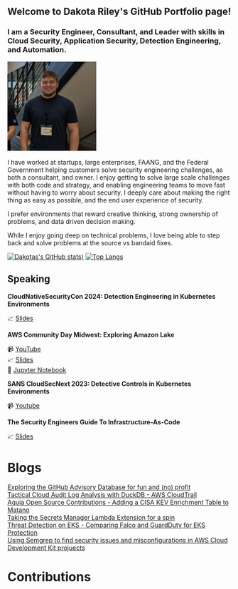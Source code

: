 ## Welcome to Dakota Riley's GitHub Portfolio page!

### I am a Security Engineer, Consultant, and Leader with skills in Cloud Security, Application Security, Detection Engineering, and Automation. 

![alt text](img/headshot.jpg) 

I have worked at startups, large enterprises, FAANG, and the Federal Government helping customers solve security engineering challenges, as both a consultant, and owner. I enjoy getting to solve large scale challenges with both code and strategy, and enabling engineering teams to move fast without having to worry about security. I deeply care about making the right thing as easy as possible, and the end user experience of security.

I prefer environments that reward creative thinking, strong ownership of problems, and data driven decision making. 

While I enjoy going deep on technical problems, I love being able to step back and solve problems at the source vs bandaid fixes.

[![Dakotas's GitHub stats](https://github-readme-stats.vercel.app/api?username=rileydakota&show_icons=true&theme=radical))](https://github.com/anuraghazra/github-readme-stats) 
[![Top Langs](https://github-readme-stats.vercel.app/api/top-langs/?username=rileydakota&show_icons=true&theme=radical)](https://github.com/anuraghazra/github-readme-stats)





## Speaking

**CloudNativeSecurityCon 2024: Detection Engineering in Kubernetes Environments**


:chart_with_upwards_trend: [Slides](https://github.com/rileydakota/cncs-2024-k8s-det-eng-talk/blob/main/cncs-slides.pdf)

**AWS Community Day Midwest: Exploring Amazon Lake**

:video_camera: [YouTube](https://www.youtube.com/watch?v=Kzwt6AdCBrM) \
:chart_with_upwards_trend: [Slides](https://github.com/rileydakota/seclake-exploration/blob/main/AWS%20Community%20Day%20Midwest%20-%20SecLake.pdf) \
:notebook: [Jupyter Notebook](https://github.com/rileydakota/seclake-exploration/blob/main/seclake_cloudtrail_investigation.ipynb)

**SANS CloudSecNext 2023: Detective Controls in Kubernetes Environments**

:video_camera: [Youtube](https://www.youtube.com/watch?v=Old-6aKmzrg)

**The Security Engineers Guide To Infrastructure-As-Code**

:chart_with_upwards_trend: [Slides](https://github.com/rileydakota/nku-cyber-2021-iac-security/blob/main/ppt/iac_security_ppt.pdf)


# Blogs
[Exploring the GitHub Advisory Database for fun and (no) profit](https://blog.aquia.us/blog/2024-02-27-gh-advisory-db/) \
[Tactical Cloud Audit Log Analysis with DuckDB - AWS CloudTrail](https://dev.to/aws-builders/tactical-cloud-audit-log-analysis-with-duckdb-aws-cloudtrail-2amk) \
[Aquia Open Source Contributions - Adding a CISA KEV Enrichment Table to Matano](https://blog.aquia.us/blog/2023-07-31-matano-cisa-kev/) \
[Taking the Secrets Manager Lambda Extension for a spin](https://blog.aquia.us/blog/2023-01-01-secrets-manager-lambda-extension) \
[Threat Detection on EKS - Comparing Falco and GuardDuty for EKS Protection](https://blog.aquia.us/blog/2022-05-06-guardduty-falco/) \
[Using Semgrep to find security issues and misconfigurations in AWS Cloud Development Kit projuects](https://blog.aquia.us/blog/2022-02-18-semgrep-cdk/)

### 

# Contributions




<!--
**rileydakota/rileydakota** is a ✨ _special_ ✨ repository because its `README.md` (this file) appears on your GitHub profile.

Here are some ideas to get you started:

- 🔭 I’m currently working on ...
- 🌱 I’m currently learning ...
- 👯 I’m looking to collaborate on ...
- 🤔 I’m looking for help with ...
- 💬 Ask me about ...
- 📫 How to reach me: ...
- 😄 Pronouns: ...
- ⚡ Fun fact: ...
-->

